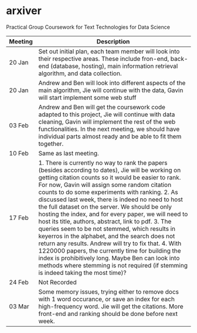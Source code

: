 # arxiver
Practical Group Coursework for Text Technologies for Data Science


| Meeting     | Description |
| ----------- | ----------- |
| 20 Jan      | Set out initial plan, each team member will look into their respective areas. These include fron-end, back-end (database, hosting), main information retrieval algorithm, and data collection. |
| 20 Jan      | Andrew and Ben will look into different aspects of the main algorithm, Jie will continue with the data, Gavin will start implement some web stuff       |
| 03 Feb      | Andrew and Ben will get the coursework code adapted to this project, Jie will continue with data cleaning, Gavin will implement the rest of the web functionalities. In the next meeting, we should have individual parts almost ready and be able to fit them together.        |
| 10 Feb      | Same as last meeting.   |
| 17 Feb      | 1. There is currently no way to rank the papers (besides according to dates), Jie will be working on getting citation counts so it would be easier to rank. For now, Gavin will assign some random citation counts to do some experiments with ranking. 2. As discussed last week, there is indeed no need to host the full dataset on the server. We should be only hosting the index, and for every paper, we will need to host its title, authors, abstract, link to pdf. 3. The queries seem to be not stemmed, which results in keyerros in the alphabet, and the search does not return any results. Andrew will try to fix that. 4. With 1220000 papers, the currently time for building the index is prohibitively long. Maybe Ben can look into methods where stemming is not required (if stemming is indeed taking the most time)? |
| 24 Feb      | Not Recorded |
| 03 Mar      | Some memory issues, trying either to remove docs with 1 word occurance, or save an index for each high-frequency word. Jie will get the citations. More front-end and ranking should be done before next week. |
